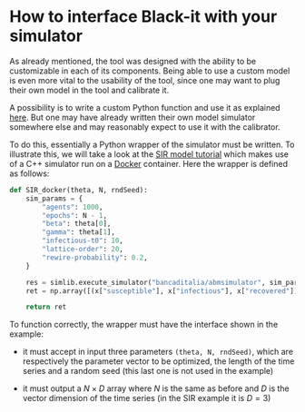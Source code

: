 # How to interface Black-it with your simulator

As already mentioned, the tool was designed with the ability to be customizable in each of its components. 
Being able to use a custom model is even more vital to the usability of the tool, since one may want to plug 
their own model in the tool and calibrate it.

A possibility is to write a custom Python function and use it as explained [here](index.md#model). 
But one may have already written their own model simulator somewhere else and may reasonably expect to use it 
with the calibrator.

To do this, essentially a Python wrapper of the simulator must be written. To illustrate this, we will take a look 
at the [SIR model tutorial](finding_the_parameters_of_a_SIR_model.ipynb) which makes use of a C++ simulator 
run on a [Docker](https://docs.docker.com/get-docker/) container. Here the wrapper is defined as follows:

```python
def SIR_docker(theta, N, rndSeed):
    sim_params = {
        "agents": 1000,
        "epochs": N - 1,
        "beta": theta[0],
        "gamma": theta[1],
        "infectious-t0": 10,
        "lattice-order": 20,
        "rewire-probability": 0.2,
    }

    res = simlib.execute_simulator("bancaditalia/abmsimulator", sim_params)
    ret = np.array([(x["susceptible"], x["infectious"], x["recovered"]) for x in res])

    return ret
```

To function correctly, the wrapper must have the interface shown in the example:

- it must accept in input three parameters `(theta, N, rndSeed)`, which are respectively the parameter vector to be optimized, the length of the time series and a random seed (this last one is not used in the example)

- it must output a $N \times D$ array where $N$ is the same as before and $D$ is the vector dimension of the time series (in the SIR example it is $D=3$)

